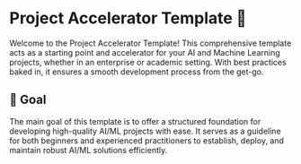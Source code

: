 # Project Accelerator Template 🚀

Welcome to the Project Accelerator Template! This comprehensive template acts as a starting point and accelerator for your AI and Machine Learning projects, whether in an enterprise or academic setting. With best practices baked in, it ensures a smooth development process from the get-go.

## 🌟 Goal
The main goal of this template is to offer a structured foundation for developing high-quality AI/ML projects with ease. It serves as a guideline for both beginners and experienced practitioners to establish, deploy, and maintain robust AI/ML solutions efficiently.

